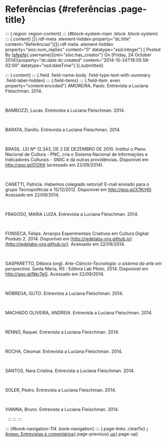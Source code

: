 
Referências {#referências .page-title}
===========

::: {.region .region-content}
::: {#block-system-main .block .block-system}
::: {.content}
[]{.rdf-meta .element-hidden property="dc:title"
content="Referências"}[]{.rdf-meta .element-hidden
property="sioc:num_replies" content="0" datatype="xsd:integer"} [ Posted
By
[[efeefe](http://redelabs-org.github.io/pessoas/efeefe "View user profile."){.username}]{rel="sioc:has_creator"}
On [Friday, 24 October 2014]{property="dc:date dc:created"
content="2014-10-24T18:05:58-02:00" datatype="xsd:dateTime"}
]{.submitted}

::: {.content}
::: {.field .field-name-body .field-type-text-with-summary .field-label-hidden}
::: {.field-items}
::: {.field-item .even property="content:encoded"}
AMOREIRA, Paulo. Entrevista a Luciana Fleischman. 2014.

 

BAMBOZZI, Lucas. Entrevista a Luciana Fleischman. 2014.

 

BARATA, Danillo. Entrevista a Luciana Fleischman. 2014.

 

BRASIL. LEI Nº 12.343, DE 2 DE DEZEMBRO DE 2010. Institui o Plano
Nacional de Cultura - PNC, cria o Sistema Nacional de Informações e
Indicadores Culturais - SNIIC e dá outras providências. Disponível em
<http://goo.gl/012IHt> (acessado em 22/09/2014).

 

CANETTI, Patricia. Habemos colegiado setorial! E-mail enviado para o
grupo Tecnopolíticas e 15/12/2012. Disponível em <http://goo.gl/X7KrH0>.
Acessado em 22/09/2014.

 

FRAGOSO, MARIA LUIZA. Entrevista a Luciana Fleischman. 2014.

 

FONSECA, Felipe. Arranjos Experimentais Criativos em Cultura Digital:
Produto 2. 2014. Disponível em
[http://redelabs-org.github.io](http://redelabs-org.github.io/).
Acessado em 22/09/2014.

 

GASPARETTO, Débora (org). *Arte-Ciência-Tecnologia: o sistema da arte em
perspectiva*. Santa Maria, RS : Editora Lab Piloto, 2014. Disponível em
<http://goo.gl/Nkr7eG>. Acessado em 22/09/2014.

 

NÓBREGA, GUTO. Entrevista a Luciana Fleischman. 2014.

 

MACHADO OLIVEIRA, ANDREIA. Entrevista a Luciana Fleischman. 2014.

 

RENNÓ, Raquel. Entrevista a Luciana Fleischman. 2014.

 

ROCHA, Cleomar. Entrevista a Luciana Fleischman. 2014.

 

SANTOS, Nara Cristina. Entrevista a Luciana Fleischman. 2014.

 

SOLER, Pedro. Entrevista a Luciana Fleischman. 2014.

 

VIANNA, Bruno. Entrevista a Luciana Fleischman. 2014.

 
:::
:::
:::

::: {#book-navigation-114 .book-navigation}
::: {.page-links .clearfix}
[‹ Anexo: Entrevistas e
comentários](http://redelabs-org.github.io/livro/minc-14/3/anexo-entrevistas "Go to previous page"){.page-previous}
[up](http://redelabs-org.github.io/livro/minc-14/3 "Go to parent page"){.page-up}

